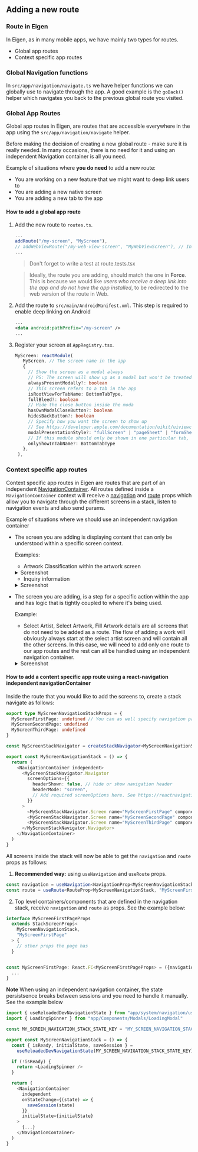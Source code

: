 ## Adding a new route

### Route in Eigen

In Eigen, as in many mobile apps, we have mainly two types for routes.

- Global app routes
- Context specific app routes

### Global Navigation functions

In `src/app/navigation/navigate.ts` we have helper functions we can globally use to navigate through the app. A good example is the `goBack()` helper which navigates you back to the previous global route you visited.

### Global App Routes

Global app routes in Eigen, are routes that are accessible everywhere in the app using the `src/app/navigation/navigate` helper.

Before making the decision of creating a new global route - make sure it is really needed. In many occasions, there is no need for it and using an independent Navigation container is all you need.

Example of situations where **you do need** to add a new route:

- You are working on a new feature that we might want to deep link users to
- You are adding a new native screen
- You are adding a new tab to the app

#### How to add a global app route

1. Add the new route to `routes.ts`.

   ```typescript
   ...
   addRoute("/my-screen", "MyScreen"),
   // addWebViewRoute("/my-web-view-screen", "MyWebViewScreen"), // In case the new route is a webview
   ...
   ```

   > Don't forget to write a test at route.tests.tsx

   > Ideally, the route you are adding, should match the one in **Force**. This is because we would like _users who receive a deep link into the app and do not have the app installed_, to be redirected to the web version of the route in Web.

2. Add the route to `src/main/AndroidManifest.xml`. This step is required to enable deep linking on Android
   ```xml
   ...
   <data android:pathPrefix="/my-screen" />
   ...
   ```
3. Register your screen at `AppRegistry.tsx`.
   ```typescript
   MyScreen: reactModule(
      MyScreen, // The screen name in the app
      {
        // Show the screen as a modal always
        // PS: The screen will show up as a modal but won't be treated as modal. This is great to avoid common modal pifalls
        alwaysPresentModally?: boolean
        // This screen refers to a tab in the app
        isRootViewForTabName: BottomTabType,
        fullBleed?: boolean
        // Hide the close button inside the moda
        hasOwnModalCloseButton?: boolean
        hidesBackButton?: boolean
        // Specify how you want the screen to show up
        // See https://developer.apple.com/documentation/uikit/uiviewcontroller/1621355-modalpresentationstyle?language=objc
        modalPresentationStyle?: "fullScreen" | "pageSheet" | "formSheet"
        // If this module should only be shown in one particular tab, add it here
        onlyShowInTabName?: BottomTabType
      },
    ),
   ```

### Context specific app routes

Context specific app routes in Eigen are routes that are part of an independent [NavigationContainer](https://reactnavigation.org/docs/navigation-container/). All routes defined inside a `NavigationContainer` context will receive a [navigation](https://reactnavigation.org/docs/navigation-prop/) and [route](https://reactnavigation.org/docs/glossary-of-terms/#route-prop) props which allow you to navigate through the different screens in a stack, listen to navigation events and also send params.

Example of situations where we should use an independent navigation container

- The screen you are adding is displaying content that can only be understood within a specific screen context.

  Examples:

  - Artwork Classification within the artwork screen
  <details><summary>Screenshot</summary>

  ![artwork-classification](./screenshots/adding-a-new-route-artwork-classification.gif)
  </details>

  - Inquiry information
  <details><summary>Screenshot</summary>

  ![inquiry-information](./screenshots/adding-a-new-route-inquiry-information.gif)
  </details>

- The screen you are adding, is a step for a specific action within the app and has logic that is tightly coupled to where it's being used.

  Example:

  - Select Artist, Select Artwork, Fill Artwork details are all screens that do not need to be added as a route. The flow of adding a work will obviously always start at the select artist screen and will contain all the other screens. In this case, we will need to add only one route to our app routes and the rest can all be handled using an independent navigation container.
  <details><summary>Screenshot</summary>

  ![inquiry-information](./screenshots/adding-a-new-route-add-artwork-to-my-collection.gif)
  </details>

#### How to add a content specific app route using a react-navigation independent navigationContainer

Inside the route that you would like to add the screens to, create a stack navigate as follows:

```typescript
export type MyScreenNavigationStackProps = {
  MyScreenFirstPage: undefined // You can as well specify navigation params here. Check react-navigation docs
  MyScreenSecondPage: undefined
  MyScreenThirdPage: undefined
}

const MyScreenStackNavigator = createStackNavigator<MyScreenNavigationStack>()

export const MyScreenNavigationStack = () => {
  return (
    <NavigationContainer independent>
      <MyScreenStackNavigator.Navigator
        screenOptions={{
          headerShown: false, // hide or show navigation header
          headerMode: "screen",
          // Add required screenOptions here. See https://reactnavigation.org/docs/group/#screenoptions
        }}
      >
        <MyScreenStackNavigator.Screen name="MyScreenFirstPage" component={MyScreenFirstPage} />
        <MyScreenStackNavigator.Screen name="MyScreenSecondPage" component={MyScreenSecondPage} />
        <MyScreenStackNavigator.Screen name="MyScreenThirdPage" component={MyScreenThirdPage} />
      </MyScreenStackNavigator.Navigator>
    </NavigationContainer>
  )
}
```

All screens inside the stack will now be able to get the `navigation` and `route` props as follows:

1. **Recommended way:** using `useNavigation` and `useRoute` props.

```typescript
const navigation = useNavigation<NavigationProp<MyScreenNavigationStack, "MyScreenFirstPage">>()
const route = useRoute<RouteProp<MyScreenNavigationStack, "MyScreenFirstPage">>()
```

2. Top level containers/components that are defined in the navigation stack, receive `navigation` and `route` as props. See the example below:

```typescript
interface MyScreenFirstPageProps
  extends StackScreenProps<
    MyScreenNavigationStack,
    "MyScreenFirstPage"
  > {
    // other props the page has
  }


const MyScreenFirstPage: React.FC<MyScreenFirstPageProps> = ({navigation, route}) => {
  ...
}
```

**Note** When using an independent navigation container, the state persistsence breaks between sessions and you need to handle it manually. See the example below

```typescript
import { useReloadedDevNavigationState } from "app/system/navigation/useReloadedDevNavigationState"
import { LoadingSpinner } from "app/Components/Modals/LoadingModal"

const MY_SCREEN_NAVIGATION_STACK_STATE_KEY = "MY_SCREEN_NAVIGATION_STACK_STATE_KEY"

export const MyScreenNavigationStack = () => {
  const { isReady, initialState, saveSession } =
    useReloadedDevNavigationState(MY_SCREEN_NAVIGATION_STACK_STATE_KEY)

  if (!isReady) {
    return <LoadingSpinner />
  }

  return (
    <NavigationContainer
      independent
      onStateChange={(state) => {
        saveSession(state)
      }}
      initialState={initialState}
    >
      {...}
    </NavigationContainer>
  )
}
```

